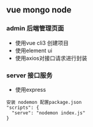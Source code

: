 ## vue mongo node

### admin 后端管理页面

* 使用vue cli3 创建项目
* 使用element ui
* 使用axios对接口请求进行封装

### server 接口服务

* 使用express
```
安装 nodemon 配置package.json
"scripts": {
  "serve": "nodemon index.js"
}
```

